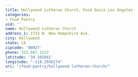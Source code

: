 ```yaml
---
title: Hollywood Lutheran Church, Food Oasis Los Angeles
categories:
- Food Pantry
uid: ''
name: Hollywood Lutheran Church
address_1: 1733 N. New Hampshire Ave.
city: Hollywood
state: CA
zipcode: '90027'
phone: 323.667.1212
latitude: '34.102841'
longitude: "-118.2936174"
uri: "/food-pantry/hollywood-lutheran-church/"
---
```


